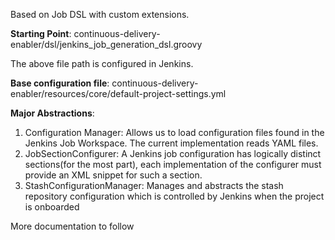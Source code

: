 Based on Job DSL with custom extensions.

**Starting Point**: continuous-delivery-enabler/dsl/jenkins_job_generation_dsl.groovy

The above file path is configured in Jenkins. 

**Base configuration file**: continuous-delivery-enabler/resources/core/default-project-settings.yml

**Major Abstractions**:
<ol>
<li>Configuration Manager: Allows us to load configuration files found in the Jenkins Job Workspace. The current implementation reads YAML files. 

<li>JobSectionConfigurer: A Jenkins job configuration has logically distinct sections(for the most part), each implementation of the configurer must provide an XML snippet for such a section. 

<li>StashConfigurationManager: Manages and abstracts the stash repository configuration which is controlled by Jenkins when the project is onboarded

</ol>

More documentation to follow


